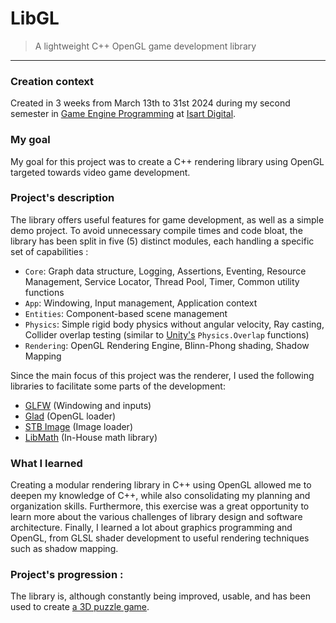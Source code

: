 # LibGL

> A lightweight C++ OpenGL game development library

___

### Creation context

Created in 3 weeks from March 13th to 31st 2024 during my second semester in [Game Engine Programming](https://www.isart.ca/programmes/programmes-courts/programmeur-moteur-jeu-video/) at [Isart Digital](https://www.isart.ca/).

### My goal

My goal for this project was to create a C++ rendering library using OpenGL targeted towards video game development.

### Project's description

The library offers useful features for game development, as well as a simple demo project. To avoid unnecessary compile times and code bloat, the library has been split in five (5) distinct modules, each handling a specific set of capabilities :

- `Core`: Graph data structure, Logging, Assertions, Eventing, Resource Management, Service Locator, Thread Pool, Timer, Common utility functions
- `App`: Windowing, Input management, Application context
- `Entities`: Component-based scene management
- `Physics`: Simple rigid body physics without angular velocity, Ray casting, Collider overlap testing (similar to [Unity's](https://unity.com/) `Physics.Overlap` functions)
- `Rendering`: OpenGL Rendering Engine, Blinn-Phong shading, Shadow Mapping

Since the main focus of this project was the renderer, I used the following libraries to facilitate some parts of the development:

- [GLFW](https://github.com/glfw/glfw) (Windowing and inputs)
- [Glad](https://github.com/Dav1dde/glad) (OpenGL loader)
- [STB Image](https://github.com/nothings/stb) (Image loader)
- [LibMath](https://github.com/TheEkinnox/LibMath) (In-House math library)

### What I learned

Creating a modular rendering library in C++ using OpenGL allowed me to deepen my knowledge of C++, while also consolidating my planning and organization skills. Furthermore, this exercise was a great opportunity to learn more about the various challenges of library design and software architecture. Finally, I learned a lot about graphics programming and OpenGL, from GLSL shader development to useful rendering techniques such as shadow mapping.

### Project's progression :

The library is, although constantly being improved, usable, and has been used to create [a 3D puzzle game](https://noxcorporation.net/en/project/pfa).
